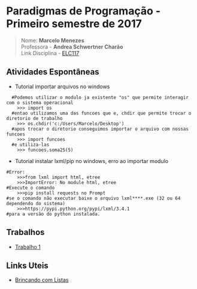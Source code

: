 # Paradigmas de Programação - Primeiro semestre de 2017

>Nome: **Marcelo Menezes**<br>
>Professora - **Andrea Schwertner Charão**<br>
>Link Disciplina - [ELC117](https://github.com/AndreaInfUFSM/elc117-2017a)



## Atividades Espontâneas
- Tutorial importar arquivos no windows
```
  #Podemos utilizar o modulo ja existente "os" que permite interagir com o sistema operacional
    >>> import os
  #entao utilizamos uma das funcoes que e, chdir que permite trocar o diretorio de trabalho
    >>> os.chdir('c:/Users/Marcelo/Desktop')
  #apos trocar o diretorio conseguimos importar o arquivo com nossas funcoes
    >>> import funcoes
  #e utiliza-las
    >>> funcoes.soma25(5)
```
- Tutorial instalar lxml/pip no windows, erro ao importar modulo
```
#Error:
    >>>from lxml import html, etree
    >>>ImportError: No module html, etree
#Execute o comando
    >>>pip install requests no Prompt
#se o comando não executar baixe o arquivo lxml****.exe (32 ou 64 dependendo do sistema)
    >>>https://pypi.python.org/pypi/lxml/3.4.1
#para a versão do python instalada.
```
## Trabalhos
- [Trabalho 1](https://github.com/m3nezes/paradigmas/tree/master/t1)

## Links Uteis
- [Brincando com Listas](https://pythonhelp.wordpress.com/2013/06/26/brincando-com-listas/)
